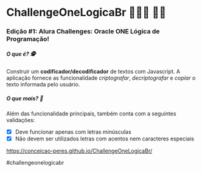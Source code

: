 # ChallengeOneLogicaBr 🚀🚀🚀 👩‍💻
### Edição #1: Alura Challenges: Oracle ONE Lógica de Programação!
##### _O que é?_ 🕵
Construir um  **codificador/decodificador** de textos com Javascript. 
A aplicação fornece as funcionalidade _criptografar_, _decriptografar_ e _copiar_ o texto informada pelo usuário.
##### _O que mais?_ 🎢
Além das funcionalidade principais, também conta com a seguintes validações:
- [x] Deve funcionar apenas com letras minúsculas
- [x] Não devem ser utilizados letras com acentos nem caracteres especiais

https://conceicao-peres.github.io/ChallengeOneLogicaBr/

#challengeonelogicabr 
